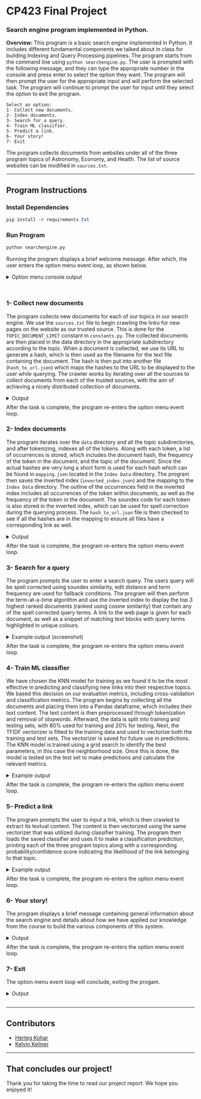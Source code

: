 # **CP423 Final Project**
### **Search engine program implemented in Python.**

**Overview:** This program is a basic search engine implemented in Python. It includes different fundamental components we talked about in class for building Indexing and Query Processing pipelines. The program starts from the command line using `python searchengine.py`. The user is prompted with the following message, and they can type the appropriate number in the console and press enter to select the option they want. The program will then prompt the user for the appropriate input and will perform the selected task. The program will continue to prompt the user for input until they select the option to exit the program.

    Select an option:
    1- Collect new documents.
    2- Index documents.
    3- Search for a query.
    4- Train ML classifier.
    5- Predict a link.
    6- Your story!
    7- Exit


The program collects documents from websites under all of the three program topics of Astronomy, Economy, and Health. The list of source websites can be modified in `sources.txt`.

---


## **Program Instructions**

### Install Dependencies
```powershell
pip install -r requirements.txt
```

### Run Program
```Bash
python searchengine.py
```
Running the program displays a brief welcome message. After which, the user enters the option menu event loop, as shown below.

<details style="padding-bottom: 1.5em;">
  <summary style="padding-bottom: 0.5em;">Option menu console output</summary>

    Select an option:
    1- Collect new documents.
    2- Index documents.
    3- Search for a query.
    4- Train ML classifier.
    5- Predict a link.
    6- Your story!
    7- Exit
</details>


### 1- Collect new documents

The program collects new documents for each of our topics in our search engine. We use the `sources.txt` file to begin crawling the links for new pages on the website as our trusted source. This is done for the `TOPIC_DOCUMENT_LIMIT` constant in `constants.py`. The collected documents are then placed in the data directory in the appropriate subdirectory according to the topic. When a document is collected, we use its URL to generate a hash, which is then used as the filename for the text file containing the document. The hash is then put into another file (`hash_to_url.json`) which maps the hashes to the URL to be displayed to the user while querying. The crawler works by iterating over all the sources to collect documents from each of the trusted sources, with the aim of achieving a nicely distributed collection of documents. 

<details>
  <summary style="padding-bottom: 0.5em;">Output</summary>

    Enter option: 1
    Collecting new documents...
    Crawling Astronomy...
    Finished crawling Astronomy
    Crawling Economy...
    Finished crawling Economy
    Crawling Health...
    Finished crawling Health
</details>
After the task is complete, the program re-enters the option menu event loop.

<br/>


### 2- Index documents

The program iterates over the `data` directory and all the topic subdirectories, and after tokenizing, indexes all of the tokens. Along with each token, a list of occurrences is stored, which includes the document hash, the frequency of the token in the document, and the topic of the document. Since the actual hashes are very long a short form is used for each hash which can be found in `mapping.json` located in the `Index Data` directory. The program then saves the inverted index (`inverted_index.json`) and the mapping to the `Index Data` directory. The outline of the occurrences field in the inverted index includes all occurrences of the token within documents, as well as the frequency of the token in the document. The soundex code for each token is also stored in the inverted index, which can be used for spell correction during the querying process. The `hash_to_url.json` file is then checked to see if all the hashes are in the mapping to ensure all files have a corresponding link as well.

<details>
  <summary style="padding-bottom: 0.5em;">Output</summary>

    Enter option: 2
    Indexing documents...
    Loading existing inverted index...
    Inverted index saved to Index Data\inverted_index.json
    Mapping saved to Index Data\mapping.json
    Hash to url mapping saved to Index Data\hash_to_url.json
</details>
After the task is complete, the program re-enters the option menu event loop.

<br/>


### 3- Search for a query

The program prompts the user to enter a search query. The users query will be spell corrected using soundex similarity, edit distance and term frequency are used for fallback conditions. The program will then perform the term-at-a-time algorithm and use the inverted index to display the top 3 highest ranked documents (ranked using cosine similarity) that contain any of the spell corrected query terms. A link to the web page is given for each document, as well as a snippet of matching text blocks with query terms highlighted in unique colours.

<details>
  <summary style="padding-bottom: 0.5em;">Example output (screenshot)</summary>

![search for a query - example output](https://user-images.githubusercontent.com/19508210/233507686-67e1b4de-1e71-46d2-a734-0a2624a584be.png)
</details>
After the task is complete, the program re-enters the option menu event loop.

<br/>


### 4- Train ML classifier

We have chosen the KNN model for training as we found it to be the most effective in predicting and classifying new links into their respective topics. We based this decision on our evaluation metrics, including cross-validation and classification metrics. The program begins by collecting all the documents and placing them into a Pandas dataframe, which includes their text content. The text content is then preprocessed through tokenization and removal of stopwords. Afterward, the data is split into training and testing sets, with 80% used for training and 20% for testing. Next, the TFIDF vectorizer is fitted to the training data and used to vectorize both the training and test sets. The vectorizer is saved for future use in predictions. The KNN model is trained using a grid search to identify the best parameters, in this case the neighborhood size. Once this is done, the model is tested on the test set to make predictions and calculate the relevant metrics.

<details>
  <summary style="padding-bottom: 0.5em;">Example output</summary>
  
    Enter option: 4
    Training ML Classifier...
    Training KNN Model
    Best parameters: {'n_neighbors': 7}
    Best Score: 0.9863636363636363
    Test Metrics
                  precision    recall  f1-score   support

              0        0.97      1.00      0.99        35
              1        0.97      0.97      0.97        32
              2        1.00      0.98      0.99        43

        accuracy                           0.98       110
      macro avg        0.98      0.98      0.98       110
    weighted avg       0.98      0.98      0.98       110

    Confusion Matrix
               Astronomy  Health  Economy
    Astronomy         35       0        0
    Health             1      31        0
    Economy            0       1       42

  Confusion Matrix Plot (opens in new window):

  ![Confusion Matrix Plot](https://user-images.githubusercontent.com/19508210/234603028-b5f9ebd6-6107-4533-8681-801e22aea668.svg)
</details>
After the task is complete, the program re-enters the option menu event loop.

<br/>


### 5- Predict a link

The program prompts the user to input a link, which is then crawled to extract its textual content. The content is then vectorized using the same vectorizer that was utilized during classifier training. The program then loads the saved classifier and uses it to make a classification prediction, printing each of the three program topics along with a corresponding probability/confidence score indicating the likelihood of the link belonging to that topic.

<details>
  <summary style="padding-bottom: 0.5em;">Example output</summary>

    Enter option: 5
    Predicting a link...
    Enter link: http://sten.astronomycafe.net/2023/03/
    Predictions
    Astronomy: 100.0%
    Health: 0.0%
    Economy: 0.0%
</details>
After the task is complete, the program re-enters the option menu event loop.

<br/>


### 6- Your story!

The program displays a brief message containing general information about the search engine and details about how we have applied our knowledge from the course to build the various components of this system.

<details>
  <summary style="padding-bottom: 0.5em;">Output</summary>

    Enter option: 6
    This search engine program is designed to provide users with the basic functionality for collecting, indexing, classifying, and searching for documents while leveraging our knowledge of search engine architecture and information retrieval gained from this course. We applied course concepts including web and document crawling, text processing, indexing, query processing, classification and retrieval models to develop its various components. 

    For instance, to collect new documents, we implemented a web crawler algorithm that uses BeautifulSoup to parse text, store documents and extract links from web pages. To index documents, we used an inverted index data structure that stores the frequency of each term in the document to enable fast retrieval of search results. Additionally, we used the term-at-a-time algorithm to retrieve documents related to the query, and applied text processing techniques such as tokenization, stemming, stop-word removal, and spell correction to improve the accuracy of search engine results. 

    We applied our knowledge of supervised machine learning methods to train a classifier model capable of classifying documents into one of the three program topics. To train the model, we utilized a K-Nearest Neighbors (KNN) classifier based on the text content of both labeled source pages and internal links found within them. This classifier model is used for the link prediction feature to predict which of the three topics a given link belongs to. 

    Overall, this search engine program is the culmination of our in-depth understanding of search engine architecture and information retrieval techniques that we gained throughout this course. Our ability to effectively implement various algorithms and processes is reflected in the program's performance and utility. 

    Thank you for taking the time to explore our program, 

    - Herteg and Kelvin <3
</details>
After the task is complete, the program re-enters the option menu event loop.

<br/>


### 7- Exit

The option menu event loop will conclude, exiting the progam.

<details style="padding-bottom: 0.5em;">
  <summary style="padding-bottom: 0.5em;">Output</summary>

    Enter option: 7
    Exiting search engine...
</details>

---

## Contributors

- [Herteg Kohar](https://github.com/HertegKohar)
- [Kelvin Kellner](https://github.com/kelvinkellner)


---

## That concludes our project!
Thank you for taking the time to read our project report. We hope you enjoyed it!
